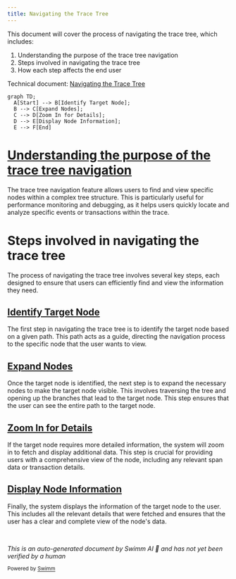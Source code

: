 ```yaml
---
title: Navigating the Trace Tree
---
```

This document will cover the process of navigating the trace tree, which includes:

1. Understanding the purpose of the trace tree navigation
2. Steps involved in navigating the trace tree
3. How each step affects the end user

Technical document: <SwmLink doc-title="Navigating the Trace Tree">[Navigating the Trace Tree](/.swm/navigating-the-trace-tree.vbe0s498.sw.md)</SwmLink>

```mermaid
graph TD;
  A[Start] --> B[Identify Target Node];
  B --> C[Expand Nodes];
  C --> D[Zoom In for Details];
  D --> E[Display Node Information];
  E --> F[End]
```

# [Understanding the purpose of the trace tree navigation](https://app.swimm.io/repos/Z2l0aHViJTNBJTNBc2VudHJ5LWRlbW8tMSUzQSUzQVN3aW1tLURlbW8=/docs/vbe0s498#expandtopath)

The trace tree navigation feature allows users to find and view specific nodes within a complex tree structure. This is particularly useful for performance monitoring and debugging, as it helps users quickly locate and analyze specific events or transactions within the trace.

# Steps involved in navigating the trace tree

The process of navigating the trace tree involves several key steps, each designed to ensure that users can efficiently find and view the information they need.

## [Identify Target Node](https://app.swimm.io/repos/Z2l0aHViJTNBJTNBc2VudHJ5LWRlbW8tMSUzQSUzQVN3aW1tLURlbW8=/docs/vbe0s498#expandtopath)

The first step in navigating the trace tree is to identify the target node based on a given path. This path acts as a guide, directing the navigation process to the specific node that the user wants to view.

## [Expand Nodes](https://app.swimm.io/repos/Z2l0aHViJTNBJTNBc2VudHJ5LWRlbW8tMSUzQSUzQVN3aW1tLURlbW8=/docs/vbe0s498#recursetorow)

Once the target node is identified, the next step is to expand the necessary nodes to make the target node visible. This involves traversing the tree and opening up the branches that lead to the target node. This step ensures that the user can see the entire path to the target node.

## [Zoom In for Details](https://app.swimm.io/repos/Z2l0aHViJTNBJTNBc2VudHJ5LWRlbW8tMSUzQSUzQVN3aW1tLURlbW8=/docs/vbe0s498#zoomin)

If the target node requires more detailed information, the system will zoom in to fetch and display additional data. This step is crucial for providing users with a comprehensive view of the node, including any relevant span data or transaction details.

## [Display Node Information](https://app.swimm.io/repos/Z2l0aHViJTNBJTNBc2VudHJ5LWRlbW8tMSUzQSUzQVN3aW1tLURlbW8=/docs/vbe0s498#dispatch)

Finally, the system displays the information of the target node to the user. This includes all the relevant details that were fetched and ensures that the user has a clear and complete view of the node's data.

&nbsp;

*This is an auto-generated document by Swimm AI 🌊 and has not yet been verified by a human*

<SwmMeta version="3.0.0" repo-id="Z2l0aHViJTNBJTNBc2VudHJ5LWRlbW8tMSUzQSUzQVN3aW1tLURlbW8=" repo-name="sentry-demo-1" doc-type="product-flows"><sup>Powered by [Swimm](/)</sup></SwmMeta>
